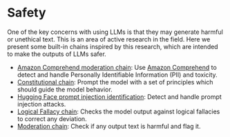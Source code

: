# Safety

One of the key concerns with using LLMs is that they may generate harmful or unethical text. This is an area of active research in the field. Here we present some built-in chains inspired by this research, which are intended to make the outputs of LLMs safer.

- [Amazon Comprehend moderation chain](/docs/guides/safety/amazon_comprehend_chain): Use [Amazon Comprehend](https://aws.amazon.com/comprehend/) to detect and handle Personally Identifiable Information (PII) and toxicity.
- [Constitutional chain](/docs/guides/safety/constitutional_chain): Prompt the model with a set of principles which should guide the model behavior.
- [Hugging Face prompt injection identification](/docs/guides/safety/huggingface_prompt_injection_identification): Detect and handle prompt injection attacks.
- [Logical Fallacy chain](/docs/guides/safety/logical_fallacy_chain): Checks the model output against logical fallacies to correct any deviation.
- [Moderation chain](/docs/guides/safety/moderation): Check if any output text is harmful and flag it.
